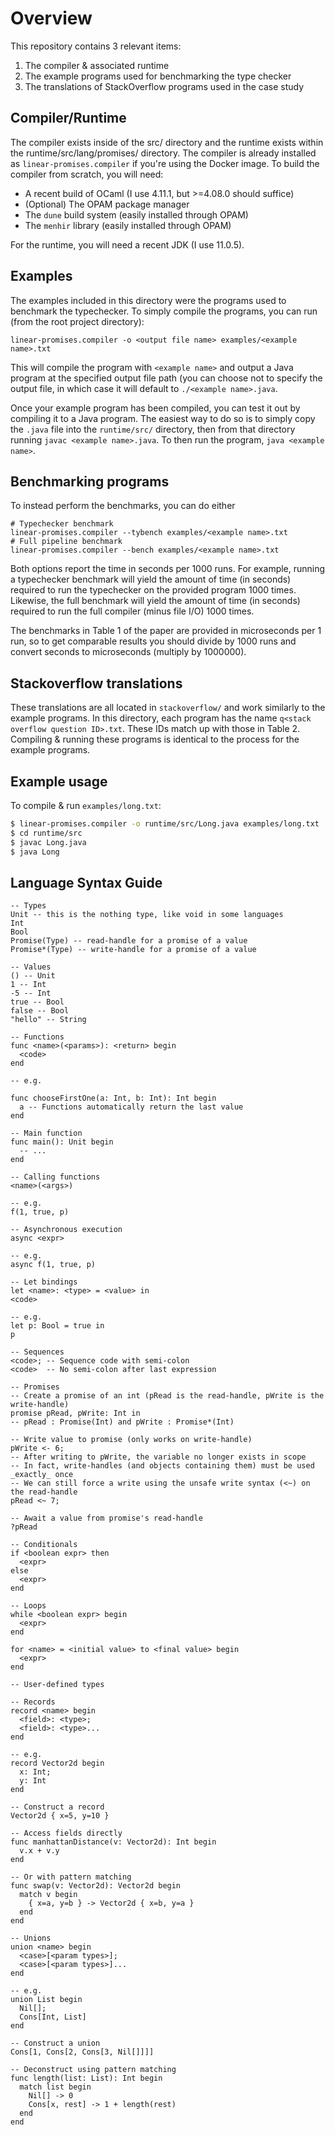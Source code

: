 # Overview

This repository contains 3 relevant items:

1. The compiler & associated runtime
2. The example programs used for benchmarking the type checker
3. The translations of StackOverflow programs used in the case study

## Compiler/Runtime

The compiler exists inside of the src/ directory and the runtime exists
within the runtime/src/lang/promises/ directory. The compiler is already
installed as `linear-promises.compiler` if you're using the Docker image.
To build the compiler from scratch, you will need:

* A recent build of OCaml (I use 4.11.1, but >=4.08.0 should suffice)
* (Optional) The OPAM package manager
* The `dune` build system (easily installed through OPAM)
* The `menhir` library (easily installed through OPAM)

For the runtime, you will need a recent JDK (I use 11.0.5).

## Examples

The examples included in this directory were the programs used to benchmark
the typechecker. To simply compile the programs, you can run (from the root
project directory):

```
linear-promises.compiler -o <output file name> examples/<example name>.txt
```
This will compile the program with `<example name>` and output a Java program
at the specified output file path (you can choose not to specify the output
file, in which case it will default to `./<example name>.java`.

Once your example program has been compiled, you can test it out by compiling
it to a Java program. The easiest way to do so is to simply copy the `.java`
file into the `runtime/src/` directory, then from that directory running
`javac <example name>.java`. To then run the program, `java <example name>`.

## Benchmarking programs

To instead perform the benchmarks, you can do either
```
# Typechecker benchmark
linear-promises.compiler --tybench examples/<example name>.txt
# Full pipeline benchmark
linear-promises.compiler --bench examples/<example name>.txt
```
Both options report the time in seconds per 1000 runs. For example, running a
typechecker benchmark will yield the amount of time (in seconds) required to
run the typechecker on the provided program 1000 times. Likewise, the full
benchmark will yield the amount of time (in seconds) required to run the full
compiler (minus file I/O) 1000 times.

The benchmarks in Table 1 of the paper are provided in microseconds per 1 run,
so to get comparable results you should divide by 1000 runs and convert seconds
to microseconds (multiply by 1000000).

## Stackoverflow translations

These translations are all located in `stackoverflow/` and work similarly to
the example programs. In this directory, each program has the name
`q<stack overflow question ID>.txt`. These IDs match up with those in Table 2.
Compiling & running these programs is identical to the process for the example
programs.

## Example usage

To compile & run `examples/long.txt`:

```bash
$ linear-promises.compiler -o runtime/src/Long.java examples/long.txt
$ cd runtime/src
$ javac Long.java
$ java Long
```

## Language Syntax Guide

```
-- Types
Unit -- this is the nothing type, like void in some languages
Int
Bool
Promise(Type) -- read-handle for a promise of a value
Promise*(Type) -- write-handle for a promise of a value

-- Values
() -- Unit
1 -- Int
-5 -- Int
true -- Bool
false -- Bool
"hello" -- String

-- Functions
func <name>(<params>): <return> begin
  <code>
end

-- e.g.

func chooseFirstOne(a: Int, b: Int): Int begin
  a -- Functions automatically return the last value
end

-- Main function
func main(): Unit begin
  -- ...
end

-- Calling functions
<name>(<args>)

-- e.g.
f(1, true, p)

-- Asynchronous execution
async <expr>

-- e.g.
async f(1, true, p)

-- Let bindings
let <name>: <type> = <value> in
<code>

-- e.g.
let p: Bool = true in
p

-- Sequences
<code>; -- Sequence code with semi-colon
<code>  -- No semi-colon after last expression

-- Promises
-- Create a promise of an int (pRead is the read-handle, pWrite is the write-handle)
promise pRead, pWrite: Int in
-- pRead : Promise(Int) and pWrite : Promise*(Int)

-- Write value to promise (only works on write-handle)
pWrite <- 6;
-- After writing to pWrite, the variable no longer exists in scope
-- In fact, write-handles (and objects containing them) must be used _exactly_ once
-- We can still force a write using the unsafe write syntax (<~) on the read-handle
pRead <~ 7;

-- Await a value from promise's read-handle
?pRead

-- Conditionals
if <boolean expr> then
  <expr>
else
  <expr>
end

-- Loops
while <boolean expr> begin
  <expr>
end

for <name> = <initial value> to <final value> begin
  <expr>
end

-- User-defined types

-- Records
record <name> begin
  <field>: <type>;
  <field>: <type>...
end

-- e.g.
record Vector2d begin
  x: Int;
  y: Int
end

-- Construct a record
Vector2d { x=5, y=10 }

-- Access fields directly
func manhattanDistance(v: Vector2d): Int begin
  v.x + v.y
end

-- Or with pattern matching
func swap(v: Vector2d): Vector2d begin
  match v begin
    { x=a, y=b } -> Vector2d { x=b, y=a }
  end
end

-- Unions
union <name> begin
  <case>[<param types>];
  <case>[<param types>]...
end

-- e.g.
union List begin
  Nil[];
  Cons[Int, List]
end

-- Construct a union
Cons[1, Cons[2, Cons[3, Nil[]]]]

-- Deconstruct using pattern matching
func length(list: List): Int begin
  match list begin
    Nil[] -> 0
    Cons[x, rest] -> 1 + length(rest)
  end
end
```
